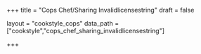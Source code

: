 +++
title = "Cops Chef/Sharing Invalidlicensestring"
draft = false

layout = "cookstyle_cops"
data_path = ["cookstyle","cops_chef_sharing_invalidlicensestring"]

+++

<!-- The content of this page is automatically generated from the
cops_chef_sharing_invalidlicensestring.yml file in github.com/chef/cookstyle/docs-chef-io/data/cookstyle. -->
